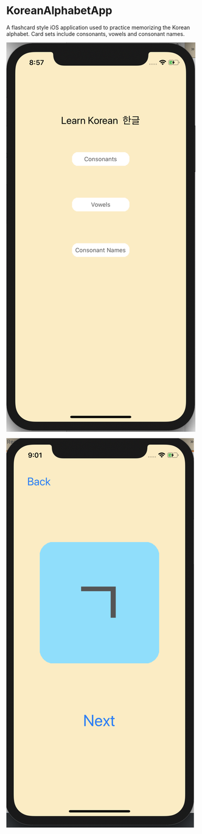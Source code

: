 # KoreanAlphabetApp

A flashcard style iOS application used to practice memorizing the Korean alphabet. Card sets include consonants, vowels and consonant names.

![Alt text](Assets/Screenshots/menu.png?raw=true "Menu Screen")

![Alt text](Assets/Screenshots/g.png?raw=true "Consonant Screen")
